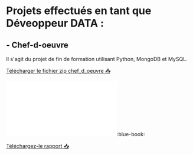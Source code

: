 # Projets effectués en tant que Déveoppeur DATA :

## - Chef-d-oeuvre
Il s'agit du projet de fin de formation utilisant Python, MongoDB et MySQL.

[Télécharger le fichier zip chef_d_oeuvre :inbox_tray:](https://github.com/pzim-devdata/dev-data/raw/master/chef-d'oeuvre/chef_d_oeuvre.zip)

![czdcz](Rapport.pdf):blue-book:


[Téléchargez-le rapport :inbox_tray:](https://github.com/pzim-devdata/dev-data/raw/master/chef-d'oeuvre/Rapport.pdf)
